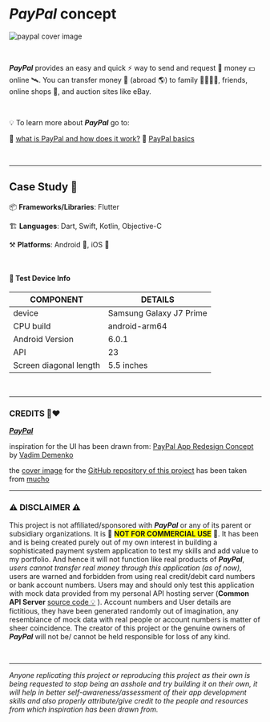 # *PayPal* concept 



![paypal cover image](https://upload.wikimedia.org/wikipedia/commons/thumb/b/b5/PayPal.svg/2560px-PayPal.svg.png)

<br>

***PayPal*** provides an easy and quick ⚡ way to send and request 📨 money 💵 online 🛰️. You can transfer money 💸 (abroad 🌎) to family 👨‍👩‍👧‍👦, friends, online shops 🛒, and auction sites like eBay.





<br>

💡 To learn more about ***PayPal*** go to:

  🔗 [what is PayPal and how does it work?](https://www.paypal.com/be/smarthelp/article/what-is-paypal-and-how-does-it-work-faq1655 "what is PayPal and how does it work?")
  🔗 [PayPal basics](https://www.paypal.com/ca/smarthelp/topic/PAYPAL_BASICS2 "basics of PayPal")



<br>

---

## Case Study 📑



  📦 **Frameworks/Libraries**: Flutter

  🏗 **Languages**: Dart, Swift, Kotlin, Objective-C

  ⚒ **Platforms**: Android 🤖, iOS 🍎



<br>

#### 📱 Test Device Info

| COMPONENT              | DETAILS                 |
| ---------------------- | ----------------------- |
| device                 | Samsung Galaxy J7 Prime |
| CPU build              | android-arm64           |
| Android Version        | 6.0.1                   |
| API                    | 23                      |
| Screen diagonal length | 5.5 inches              |



<br>

---



### CREDITS 🙏❤

  [***PayPal***](http://www.paypal.com/)

  inspiration for the UI has been drawn from: [PayPal App Redesign Concept](https://dribbble.com/shots/14114443-PayPal-App-Redesign-Conept) by [Vadim Demenko](https://dribbble.com/vdemenko)

  the [cover image](https://wearemucho.com/project/paypal-illustration/) for the [GitHub repository of this project](https://github.com/brownboycodes/Paypal-Concept-Flutter) has been taken from [mucho](https://wearemucho.com/)





---



### ⚠ DISCLAIMER ⚠

This project is not affiliated/sponsored with ***PayPal*** or any of its parent or subsidiary organizations. It is 🚨 <span style="background-color: #FFFF00">**NOT FOR COMMERCIAL USE**</span> 🚨. It has been and is being created purely out of my own interest in building a sophisticated payment system application to test my skills and add value to my portfolio. And hence it will not function like real products of ***PayPal***, *users cannot transfer real money through this application (as of now)*, users are warned and forbidden from using real credit/debit card numbers or bank account numbers. Users may and should only test this application with mock data provided from my personal API hosting server (**Common API Server** [source code 💡](https://github.com/brownboycodes/common-api-server) ). Account numbers and User details are fictitious, they have been generated randomly out of imagination, any resemblance of mock data with real people or account numbers is matter of sheer coincidence. The creator of this project or the genuine owners of ***PayPal*** will not be/ cannot be held responsible for loss of any kind.



<br>



---

*Anyone replicating this project or reproducing this project as their own is being requested to stop being an asshole and try building it on their own, it will help in better self-awareness/assessment of their app development skills and also properly attribute/give credit to the people and resources from which inspiration has been drawn from.*
